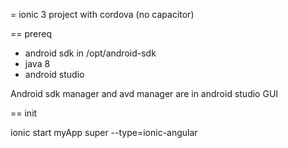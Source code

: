 = ionic 3 project with cordova (no capacitor)


== prereq

- android sdk in /opt/android-sdk
- java 8
- android studio

Android sdk manager and avd manager are in android studio GUI

== init

ionic start myApp super --type=ionic-angular
